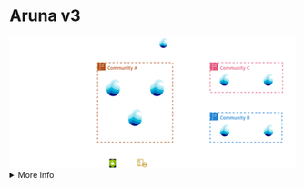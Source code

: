 # Aruna v3

<div class="flex">
  <img class="mx-auto"src="../assets/images/aruna_v3.drawio.png"/>
</div>


<!-- More Info -->
<details>
  <summary class="w-30 m-t-24 m-b-12 p-b-8 text-2xl font-bold" style="border-bottom: 1px solid var(--aruna-highlight)">More Info</summary>

<div class="aruna-border rounded-4 p-8 text-xl">
  Aruna v3 represents a fundamental shift from the centralized architecture of v2 to a fully federated system where nodes communicate directly without requiring central coordination components. The previous multi-service deployment model has been consolidated into a single unified service that handles all deployment scenarios, from institutional data storage proxy access to compute cluster integration and temporary personal research nodes. Close to Aruna v2's distributed management approach, each v3 node maintains responsibility solely for its own data but now intelligently forwards requests to appropriate nodes within the network if it self does not have the requested  resource. This architectural redesign expands storage backend compatibility and introduces logical compartmentalization through Realms for nodes and Groups for users, creating structured organizational layers for governance within the federated ecosystem.
  
  These changes deliver significant operational and strategic advantages for research institutions and scientific communities. The federated architecture eliminates dependency on developer-maintained central infrastructure, enabling autonomous network operation and theoretically unlimited horizontal scaling as new nodes join the federation. Participants maintain complete sovereign control over their data and infrastructure while benefiting from network-wide collaboration capabilities. The simplified single-service deployment model reduces operational complexity compared to v2's multiple interconnected components, lowering technical barriers for institutional adoption. Additionally, the Realm-based compartmentalization allows scientific domains to establish independent governance structures within the broader network, fostering discipline-specific collaboration while maintaining interoperability across the entire Aruna ecosystem.
</div>

<!--
Differences to v2:
- Fully federated system
- Single service for all deployments/use cases
- Each node only has to manage its own data
  - Support for lots of different storage backends
- Logical compartmentalization of Nodes in Realms
- Logical compartmentalization Users in Groups
- 

Benefits:
- Works independent from developers
- "Unlimited" horizontal scalability
- Partcipants retain full sovereign control over data and infrastructure
- Easier deployment compared to multiple service architecture
-->
</details>

